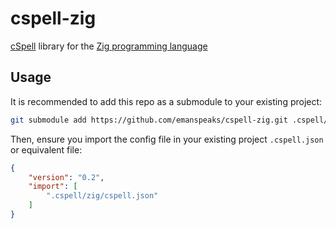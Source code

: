 # cspell-zig

[cSpell](https://cspell.org) library for the [Zig programming language](https://ziglang.org)

## Usage

It is recommended to add this repo as a submodule to your existing project:

```bash
git submodule add https://github.com/emanspeaks/cspell-zig.git .cspell/zig
```

Then, ensure you import the config file in your existing project `.cspell.json` or equivalent file:

```json
{
    "version": "0.2",
    "import": [
        ".cspell/zig/cspell.json"
    ]
}
```
